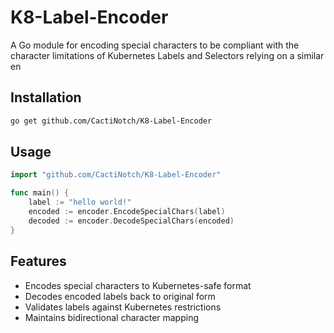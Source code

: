 # K8-Label-Encoder

A Go module for encoding special characters to be compliant with the character limitations of Kubernetes Labels and Selectors relying on a similar en

## Installation

```bash
go get github.com/CactiNotch/K8-Label-Encoder
```

## Usage

```go
import "github.com/CactiNotch/K8-Label-Encoder"

func main() {
    label := "hello world!"
    encoded := encoder.EncodeSpecialChars(label)
    decoded := encoder.DecodeSpecialChars(encoded)
}
```

## Features

- Encodes special characters to Kubernetes-safe format
- Decodes encoded labels back to original form
- Validates labels against Kubernetes restrictions
- Maintains bidirectional character mapping
